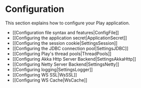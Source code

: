 <!--- Copyright (C) 2009-2019 Lightbend Inc. <https://www.lightbend.com> -->
# Configuration

This section explains how to configure your Play application.

- [[Configuration file syntax and features|ConfigFile]]
- [[Configuring the application secret|ApplicationSecret]]
- [[Configuring the session cookie|SettingsSession]] 
- [[Configuring the JDBC connection pool|SettingsJDBC]]
- [[Configuring Play's thread pools|ThreadPools]]
- [[Configuring Akka Http Server Backend|SettingsAkkaHttp]]
- [[Configuring Netty Server Backend|SettingsNetty]]
- [[Configuring logging|SettingsLogger]]
- [[Configuring WS SSL|WsSSL]]
- [[Configuring WS Cache|WsCache]]
